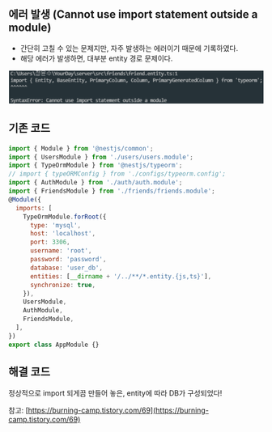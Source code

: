 ## 에러 발생 (Cannot use import statement outside a module)

- 간단히 고칠 수 있는 문제지만, 자주 발생하는 에러이기 때문에 기록하였다.
- 해당 에러가 발생하면, 대부분 entity 경로 문제이다.
    
![](2022-03-15-22-53-37.png)



## 기존 코드

```jsx
import { Module } from '@nestjs/common';
import { UsersModule } from './users/users.module';
import { TypeOrmModule } from '@nestjs/typeorm';
// import { typeORMConfig } from './configs/typeorm.config';
import { AuthModule } from './auth/auth.module';
import { FriendsModule } from './friends/friends.module';
@Module({
  imports: [
    TypeOrmModule.forRoot({
      type: 'mysql',
      host: 'localhost',
      port: 3306,
      username: 'root',
      password: 'password',
      database: 'user_db',
      entities: [__dirname + '/../**/*.entity.{js,ts}'],
      synchronize: true,
    }),
    UsersModule,
    AuthModule,
    FriendsModule,
  ],
})
export class AppModule {}
```

## 해결 코드

정상적으로 import 되게끔 만들어 놓은, entity에 따라 DB가 구성되었다!


참고: [https://burning-camp.tistory.com/69](https://burning-camp.tistory.com/69)
